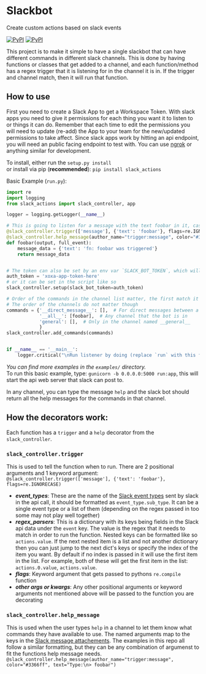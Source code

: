 # Slackbot
Create custom actions based on slack events

[![PyPI](https://img.shields.io/pypi/v/slack_actions.svg)](https://pypi.python.org/pypi/slack_actions)
[![PyPI](https://img.shields.io/pypi/l/slack_actions.svg)](https://pypi.python.org/pypi/slack_actions)


This project is to make it simple to have a single slackbot that can have different commands in different slack channels. This is done by having functions or classes that get added to a channel, and each function/method has a regex trigger that it is listening for in the channel it is in. If the trigger and channel match, then it will run that function.


## How to use
First you need to create a Slack App to get a Workspace Token. With slack apps you need to give it permissions for each thing you want it to listen to or things it can do. Remember that each time to edit the permissions you will need to update (re-add) the App to your team for the new/updated permissions to take affect.
Since slack apps work by hitting an api endpoint, you will need an public facing endpoint to test with. You can use [ngrok](https://ngrok.com/) or anything similar for development.

To install, either run the `setup.py install`  
or install via pip (**recommended**): `pip install slack_actions`

Basic Example (`run.py`):
```python
import re
import logging
from slack_actions import slack_controller, app

logger = logging.getLogger(__name__)

# This is going to listen for a message with the text foobar in it, case insensitive.
@slack_controller.trigger(['message'], {'text': 'foobar'}, flags=re.IGNORECASE)
@slack_controller.help_message(author_name="trigger:message", color="#3366ff", text="Type:\n> foobar")
def foobar(output, full_event):
    message_data = {'text': 'fn: foobar was triggered'}
    return message_data


# The token can also be set by an env var `SLACK_BOT_TOKEN`, which will be used first if it exists
auth_token = 'xoxa-app-token-here'
# or it can be set in the script like so
slack_controller.setup(slack_bot_token=auth_token)

# Order of the commands in the channel list matter, the first match it finds it will stop
# The order of the channels do not matter though
commands = {'__direct_message__': [],  # For direct messages between a user and the bot
            '__all__': [foobar],  # Any channel that the bot is in
            'general': [],  # Only in the channel named __general__
            }
slack_controller.add_commands(commands)


if __name__ == '__main__':
    logger.critical("\nRun listener by doing (replace `run` with this filename):\n\tgunicorn -b 0.0.0.0:5000 run:app \n")
```
_You can find more examples in the `examples/` directory._  
To run this basic example, type: `gunicorn -b 0.0.0.0:5000 run:app`, this will start the api web server that slack can post to.

In any channel, you can type the message `help` and the slack bot should return all the help messages for the commands in that channel.

## How the decorators work:

Each function has a `trigger` and a `help` decorator from the `slack_controller`.

### `slack_controller.trigger`
This is used to tell the function when to run. There are 2 positional arguments and 1 keyword argument:
`@slack_controller.trigger(['message'], {'text': 'foobar'}, flags=re.IGNORECASE)`
- **_event_types_**: These are the name of the [Slack event types](https://api.slack.com/events) sent by slack in the api call, it should be formatted as `event_type.sub_type`. It can be a single event type or a list of them (depending on the regex passed in too some may not play well together)
- **_regex_parsers_**: This is a dictionary with its keys being fields in the Slack api data under the `event` key. The value is the regex that it needs to match in order to run the function. Nested keys can be formatted like so `actions.value`. If the next nested item is a list and not another dictionary then you can just jump to the next dict's keys or specify the index of the item you want. By default if no index is passed in it will use the first item in the list. For example, both of these will get the first item in the list: `actions.0.value`, `actions.value`.
- **_flags_**: Keyword argument that gets passed to pythons `re.compile` function
- **_other args or kwargs_**: Any other positional arguments or keyword arguments not mentioned above will be passed to the function you are decorating

### `slack_controller.help_message`
This is used when the user types `help` in a channel to let them know what commands they have available to use. The named arguments map to the keys in the [Slack message attachements](https://api.slack.com/docs/message-attachments). The examples in this repo all follow a similar formatting, but they can be any combination of argumenst to fit the functions help message needs.
`@slack_controller.help_message(author_name="trigger:message", color="#3366ff", text="Type:\n> foobar")`
